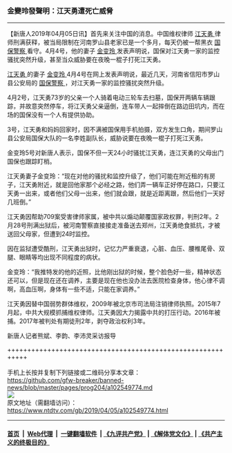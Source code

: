 ### 金變玲發聲明：江天勇遭死亡威脅
------------------------

<div class="post_content" itemprop="articleBody">
 <p>
  【新唐人2019年04月05日讯】首先来关注中国的消息。中国维权律师
  <a href="https://www.ntdtv.com/gb/江天勇.htm">
   江天勇
  </a>
  律师刑满获释，被当局限制在河南罗山县老家已是一个多月，每天仍被一帮黑衣
  <a href="https://www.ntdtv.com/gb/国保警察.htm">
   国保警察
  </a>
  看守。4月4号，他的妻子
  <a href="https://www.ntdtv.com/gb/金变玲.htm">
   金变玲
  </a>
  发表声明说，国保对江天勇一家的监控骚扰突然升级，甚至当众威胁要在夜晚一棍子打死江天勇。
 </p>
 <p>
  <a href="https://www.ntdtv.com/gb/江天勇.htm">
   江天勇
  </a>
  的妻子
  <a href="https://www.ntdtv.com/gb/金变玲.htm">
   金变玲
  </a>
  4月4号在网上发表声明说，最近几天，河南省信阳市罗山县公安局的
  <a href="https://www.ntdtv.com/gb/国保警察.htm">
   国保警察
  </a>
  ，对江天勇一家的监控骚扰突然升级。
 </p>
 <p>
  4月2号，江天勇73岁的父亲一个人骑着电动三轮车去扫墓，国保开两辆车辆跟踪，并故意突然停车，将江天勇父亲逼倒，连车带人一起摔倒在路边田坑内，而在场的国保没有一个人有提供协助。
 </p>
 <p>
  3号，江天勇和妈妈回家时，因不满被国保用手机拍摄，双方发生口角，期间罗山县公安局国保大队的一名李姓副队长，威胁说要在夜晚一棍子打死江天勇。
 </p>
 <p>
  金变玲5号对新唐人表示，国保不但一天24小时骚扰江天勇，连江天勇的父母出门国保也跟踪盯梢。
 </p>
 <p>
  江天勇妻子金变玲：“现在对他的骚扰和监控升级了，他们可能在附近租的有房子，江天勇附近，就是回他家那个必经之路，他们弄一辆车正好停在路口，只要江天勇一出来，或者他们父母一出来，他们就会跟，就是近距离跟，然后他们一天好几班倒。”
 </p>
 <p>
  江天勇因帮助709案受害律师家属，被中共以煽动颠覆国家政权罪，判刑2年。2月28号刑满出狱后，被河南警察直接接走准备送去郑州，江天勇绝食抵抗，才被送回父母家，但遭到24时监控。
 </p>
 <p>
  因在监狱遭受酷刑，江天勇出狱时，记忆力严重衰退，心脏、血压、腰椎尾骨、双腿、眼睛等均出现不同程度的病状。
 </p>
 <p>
  金变玲：“我推特发的他的近照，比他刚出狱的时候，整个脸色好一些，精神状态还可以，但是现在还在调养，主要是现在他也没办法去医院检查身体，他心律不调啊，高血压啊，身体有一些不适，只能在家调养。”
 </p>
 <p>
  江天勇因替中国弱势群体维权，2009年被北京市司法局注销律师执照。2015年7月起，中共大规模抓捕维权律师。江天勇因大力揭露中共的打压行动。2016年被捕。2017年被判处有期徒刑2年，剥夺政治权利3年。
 </p>
 <p>
  新唐人记者熊斌、李韵、李沛灵采访报导
 </p>
 <div class="single_ad">
 </div>
</div>

+++++++++++++++++++++++++++++++++++++++++++++++++++++++++++<br/><br/>
手机上长按并复制下列链接或二维码分享本文章：<br/>
https://github.com/gfw-breaker/banned-news/blob/master/pages/prog204/a102549774.md <br/>
<a href='https://github.com/gfw-breaker/banned-news/blob/master/pages/prog204/a102549774.md'><img src='https://github.com/gfw-breaker/banned-news/blob/master/pages/prog204/a102549774.md.png'/></a> <br/>
原文地址（需翻墙访问）：https://www.ntdtv.com/gb/2019/04/05/a102549774.html


------------------------
#### [首页](https://github.com/gfw-breaker/banned-news/blob/master/README.md) &nbsp;|&nbsp; [Web代理](https://github.com/labour-camp/helloworld) &nbsp;|&nbsp; [一键翻墙软件](https://github.com/gfw-breaker/nogfw/blob/master/README.md) &nbsp;| [《九评共产党》](https://github.com/gfw-breaker/9ping.md/blob/master/README.md#九评之一评共产党是什么) | [《解体党文化》](https://github.com/gfw-breaker/jtdwh.md/blob/master/README.md) | [《共产主义的终极目的》](https://github.com/gfw-breaker/gczydzjmd.md/blob/master/README.md)

